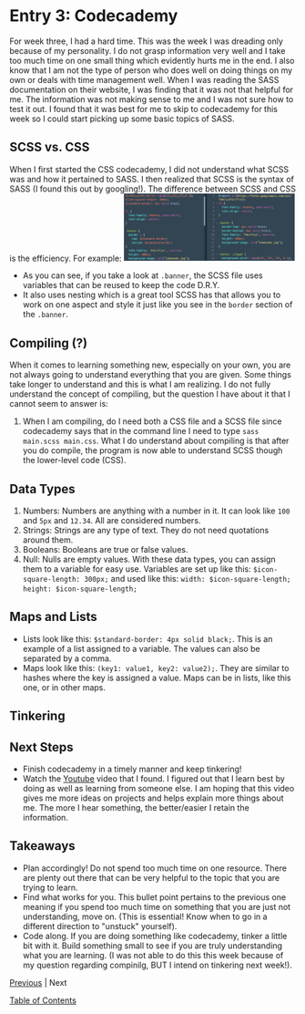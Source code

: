 # Entry 3: Codecademy

For week three, I had a hard time. This was the week I was dreading only because of my personality. I do not grasp information very well and I take too much time on one small thing which evidently hurts me in the end. I also know that I am not the type of person who does well on doing things on my own or deals with time management well. When I was reading the SASS documentation on their website, I was finding that it was not that helpful for me. The information was not making sense to me and I was not sure how to test it out. I found that it was best for me to skip to codecademy for this week so I could start picking up some basic topics of SASS. 

## SCSS vs. CSS

When I first started the CSS codecademy, I did not understand what SCSS was and how it pertained to SASS. I then realized that SCSS is the syntax of SASS (I found this out by googling!). The difference between SCSS and CSS is the efficiency. 
For example: <img src="../img2.png" style="width: 300px;" />
+ As you can see, if you take a look at ```.banner```, the SCSS file uses variables that can be reused to keep the code D.R.Y.
+ It also uses nesting which is a great tool SCSS has that allows you to work on one aspect and style it just like you see in the ```border``` section of the ```.banner```. 

## Compiling (?)

When it comes to learning something new, especially on your own, you are not always going to understand everything that you are given. Some things take longer to understand and this is what I am realizing. I do not fully understand the concept of compiling, but the question I have about it that I cannot seem to answer is:
1. When I am compiling, do I need both a CSS file and a SCSS file since codecademy says that in the command line I need to type ```sass main.scss main.css```. 
What I do understand about compiling is that after you do compile, the program is now able to understand SCSS though the lower-level code (CSS). 

## Data Types

1. Numbers: Numbers are anything with a number in it. It can look like ```100``` and ```5px``` and ```12.34```. All are considered numbers. 
2. Strings: Strings are any type of text. They do not need quotations around them. 
3. Booleans: Booleans are true or false values. 
4. Null: Nulls are empty values. 
With these data types, you can assign them to a variable for easy use. Variables are set up like this:
```$icon-square-length: 300px;```
and used like this:
```width: $icon-square-length;```
```height: $icon-square-length;```

## Maps and Lists

+ Lists look like this: ```$standard-border: 4px solid black;```. This is an example of a list assigned to a variable. The values can also be separated by a comma. 
+ Maps look like this: ```(key1: value1, key2: value2);```. They are similar to hashes where the key is assigned a value. Maps can be in lists, like this one, or in other maps. 

## Tinkering 



## Next Steps

+ Finish codecademy in a timely manner and keep tinkering!
+ Watch the [Youtube](https://www.youtube.com/watch?v=P1G4_zxOxtk) video that I found. I figured out that I learn best by doing as well as learning from someone else. I am hoping that this video gives me more ideas on projects and helps explain more things about me. The more I hear something, the better/easier I retain the information. 

## Takeaways

+ Plan accordingly! Do not spend too much time on one resource. There are plenty out there that can be very helpful to the topic that you are trying to learn. 
+ Find what works for you. This bullet point pertains to the previous one meaning if you spend too much time on something that you are just not understanding, move on. (This is essential! Know when to go in a different direction to "unstuck" yourself).
+ Code along. If you are doing something like codecademy, tinker a little bit with it. Build something small to see if you are truly understanding what you are learning. (I was not able to do this this week because of my question regarding compinilg, BUT I intend on tinkering next week!).






[Previous](../entries/entry02.md) |  Next

[Table of Contents](../README.md)